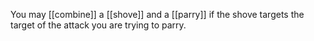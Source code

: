 
You may [[combine]] a [[shove]] and a [[parry]] if the shove targets the target of the attack you are trying to parry.